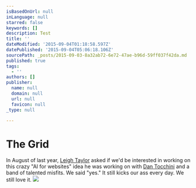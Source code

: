 ```yaml
---
isBasedOnUrl: null
inLanguage: null
starred: false
keywords: []
description: Test
title: ''
dateModified: '2015-09-04T01:18:58.597Z'
datePublished: '2015-09-04T05:06:18.106Z'
sourcePath: _posts/2015-09-03-8a32ab72-6e72-47ae-b96d-59ff037f42da.md
published: true
tags:
  - ''
authors: []
publisher:
  name: null
  domain: null
  url: null
  favicon: null
_type: null

---
```

# The Grid

In August of last year, [Leigh Taylor][0] asked if we'd be interested in working on this crazy "AI for websites" idea he was working on with [Dan Tocchini][1] and a band of talented misfits. We said "yes." It still kicks our ass every day. We still love it.
![](https://the-grid-user-content.s3-us-west-2.amazonaws.com/a6b5bff5-0c49-43a8-91c2-4d972583e63f.jpg)

[0]: http://twitter.com/lat
[1]: http://d4.io/